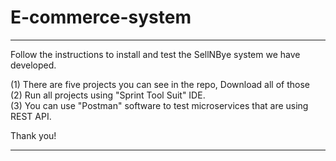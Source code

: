 # E-commerce-system

***************************************************************************************
Follow the instructions to install and test the SellNBye system we have developed.  
                                                                                     
  (1) There are five projects you can see in the repo, Download all of those         
  (2) Run all projects using "Sprint Tool Suit" IDE.                                 
  (3) You can use "Postman" software to test microservices that are using REST API.  
                                                                                    
Thank you!                                                                        
***************************************************************************************
